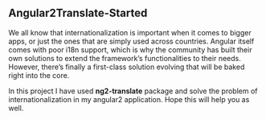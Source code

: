 ## Angular2Translate-Started

We all know that internationalization is important when it comes to bigger apps, or just the ones that are simply used across countries. 
Angular itself comes with poor i18n support, which is why the community has built their own solutions to extend the framework’s functionalities to their needs. 
However, there’s finally a first-class solution evolving that will be baked right into the core.

In this project I have used <b>ng2-translate</b> package and solve the problem of internationalization in my angular2 application. Hope this will help you as well.
